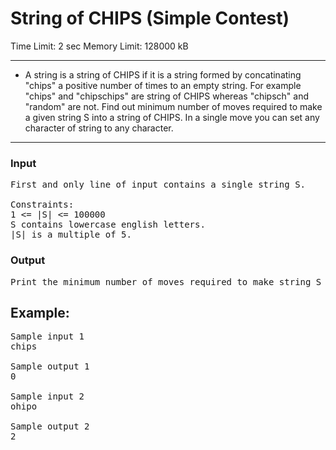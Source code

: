 # String of CHIPS (Simple Contest)

Time Limit: 2 sec
Memory Limit: 128000 kB

---

- A string is a string of CHIPS if it is a string formed by concatinating "chips" a positive number of times to an empty string. For example "chips" and "chipschips" are string of CHIPS whereas "chipsch" and "random" are not. Find out minimum number of moves required to make a given string S into a string of CHIPS. In a single move you can set any character of string to any character.

---

### Input

<pre>
First and only line of input contains a single string S.

Constraints:
1 <= |S| <= 100000
S contains lowercase english letters.
|S| is a multiple of 5.
</pre>

### Output

<pre>
Print the minimum number of moves required to make string S into a string of CHIPS.
</pre>

## Example:

<pre>
Sample input 1
chips

Sample output 1
0

Sample input 2
ohipo

Sample output 2
2
</pre>
